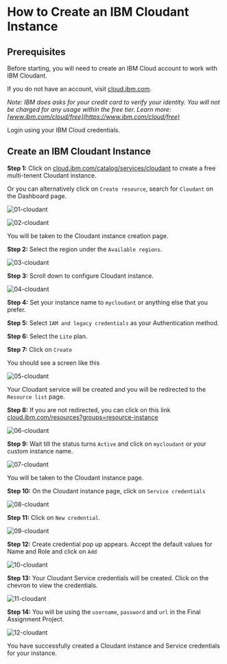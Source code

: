 # How to Create an IBM Cloudant Instance

## Prerequisites

Before starting, you will need to create an IBM Cloud account to work with IBM Cloudant.

If you do not have an account, visit [cloud.ibm.com](https://cloud.ibm.com/registration).

*Note: IBM does asks for your credit card to verify your identity. You will not be charged for any usage within the free tier. Learn more: [www.ibm.com/cloud/free](https://www.ibm.com/cloud/free)*

Login using your IBM Cloud credentials.

## Create an IBM Cloudant Instance

**Step 1:** Click on [cloud.ibm.com/catalog/services/cloudant](https://cloud.ibm.com/catalog/services/cloudant) to create a free multi-tenent Cloudant instance.

Or you can alternatively click on `Create resource`, search for `Cloudant` on the Dashboard page.

![01-cloudant](images/01-cloudant.png)

![02-cloudant](images/02-cloudant.png)

You will be taken to the Cloudant instance creation page.

**Step 2:** Select the region under the `Available regions`.

![03-cloudant](images/03-cloudant.png)

**Step 3:** Scroll down to configure Cloudant instance.

![04-cloudant](images/04-cloudant.png)

**Step 4:** Set your instance name to `mycloudant` or anything else that you prefer.

**Step 5:** Select `IAM and legacy credentials` as your Authentication method.

**Step 6:** Select the `Lite` plan.

**Step 7:** Click on `Create`

You should see a screen like this

![05-cloudant](images/05-cloudant.png)

Your Cloudant service will be created and you will be redirected to the `Resource list` page.

**Step 8:** If you are not redirected, you can click on this link [cloud.ibm.com/resources?groups=resource-instance](https://cloud.ibm.com/resources?groups=resource-instance)

![06-cloudant](images/06-cloudant.png)

**Step 9:** Wait till the status turns `Active` and click on `mycloudant` or your custom instance name.

![07-cloudant](images/07-cloudant.png)

You will be taken to the Cloudant instance page.

**Step 10:** On the Cloudant instance page, click on `Service credentials`

![08-cloudant](images/08-cloudant.png)

**Step 11:** Click on `New credential`.

![09-cloudant](images/09-cloudant.png)

**Step 12:** Create credential pop up appears. Accept the default values for Name and Role and click on `Add`

![10-cloudant](images/10-cloudant.png)

**Step 13:** Your Cloudant Service credentials will be created. Click on the chevron to view the credentials.

![11-cloudant](images/11-cloudant.png)

**Step 14:** You will be using the `username`, `password` and `url` in the Final Assignment Project.

![12-cloudant](images/12-cloudant.png)

You have successfully created a Cloudant instance and Service credentials for your instance.
